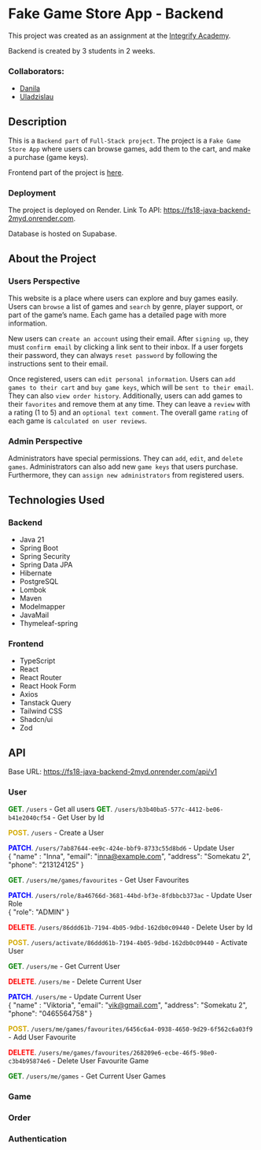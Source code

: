 # Fake Game Store App - Backend 

This project was created as an assignment at the [Integrify Academy](https://www.integrify.io/). 

Backend is created by 3 students in 2 weeks.

### Collaborators:
- [Danila](https://github.com/Redmoor19)
- [Uladzislau](https://github.com/GreeeenGoo)


## Description

This is a `Backend part` of `Full-Stack project`. 
The project is a `Fake Game Store App` where users can browse games, add them to the cart, and make a purchase (game keys).

Frontend part of the project is [here](https://github.com/Olshanskaya/FE-Fake-Game-Store).

### Deployment

The project is deployed on Render. Link To API: https://fs18-java-backend-2myd.onrender.com.

Database is hosted on Supabase.

## About the Project

### Users Perspective

This website is a place where users can explore and buy games easily. 
Users can `browse` a list of games and `search` by genre, player support, or part of the game’s name.
Each game has a detailed page with more information.

New users can `create an account` using their email. 
After `signing up`, they must `confirm email` by clicking a link sent to their inbox.
If a user forgets their password, they can always `reset password` by following the instructions sent to their email.

Once registered, users can `edit personal information`. 
Users can `add games to their cart` and `buy game keys`, which will be `sent to their email`. 
They can also `view order history`.
Additionally, users can add games to their `favorites` and remove them at any time. 
They can leave a `review` with a rating (1 to 5) and an `optional text comment`. 
The overall game `rating` of each game is `calculated on user reviews`.

### Admin Perspective

Administrators have special permissions.
They can `add`, `edit`, and `delete games`. 
Administrators can also add new `game keys` that users purchase.
Furthermore, they can `assign new administrators` from registered users.



## Technologies Used

### Backend

- Java 21
- Spring Boot
- Spring Security
- Spring Data JPA
- Hibernate
- PostgreSQL
- Lombok
- Maven
- Modelmapper
- JavaMail
- Thymeleaf-spring


### Frontend

- TypeScript
- React
- React Router
- React Hook Form
- Axios
- Tanstack Query
- Tailwind CSS
- Shadcn/ui
- Zod

## API 

Base URL: https://fs18-java-backend-2myd.onrender.com/api/v1

### User 

<span style="color:green">**GET**</span>. `/users` - Get all users
<span style="color:green">**GET**</span>. `/users/b3b40ba5-577c-4412-be06-b41e2040cf54` - Get User by Id

<span style="color:#d4aa00">**POST**</span>. `/users` - Create a User

<span style="color:blue">**PATCH**</span>. `/users/7ab87644-ee9c-424e-bbf9-8733c55d8bd6` - Update User  
{
"name" : "Inna",
"email": "inna@example.com",
"address": "Somekatu 2",
"phone": "213124125"
}

<span style="color:green">**GET**</span>. `/users/me/games/favourites` - Get User Favourites

<span style="color:blue">**PATCH**</span>. `/users/role/8a46766d-3681-44bd-bf3e-8fdbbcb373ac` - Update User Role  
{
"role": "ADMIN"
}

<span style="color:red">**DELETE**</span>. `/users/86ddd61b-7194-4b05-9dbd-162db0c09440` - Delete User by Id

<span style="color:#d4aa00">**POST**</span>. `/users/activate/86ddd61b-7194-4b05-9dbd-162db0c09440` - Activate User

<span style="color:green">**GET**</span>. `/users/me` - Get Current User

<span style="color:red">**DELETE**</span>. `/users/me` - Delete Current User

<span style="color:blue">**PATCH**</span>. `/users/me` - Update Current User  
{
"name" : "Viktoria",
"email": "vik@gmail.com",
"address": "Somekatu 2",
"phone": "0465564758"
}

<span style="color:#d4aa00">**POST**</span>. `/users/me/games/favourites/6456c6a4-0938-4650-9d29-6f562c6a03f9` - Add User Favourite

<span style="color:red">**DELETE**</span>. `/users/me/games/favourites/268209e6-ecbe-46f5-98e0-c3b4b95874e6` - Delete User Favourite Game

<span style="color:green">**GET**</span>. `/users/me/games` - Get Current User Games



### Game

### Order

### Authentication




